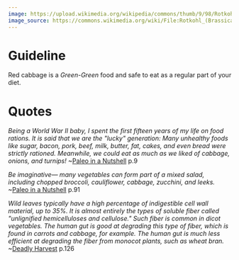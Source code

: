 ```yaml
---
image: https://upload.wikimedia.org/wikipedia/commons/thumb/9/98/Rotkohl_%28Brassica_oleracea_convar%29.JPG/1024px-Rotkohl_%28Brassica_oleracea_convar%29.JPG
image_source: https://commons.wikimedia.org/wiki/File:Rotkohl_(Brassica_oleracea_convar).JPG
---
```

# Guideline

Red cabbage is a *Green-Green* food and safe to eat as a regular part of your diet.

# Quotes

*Being a World War II baby, I spent the first fifteen years of my life on food rations. It is said that we are the "lucky" generation: Many unhealthy foods like sugar, bacon, pork, beef, milk, butter, fat, cakes, and even bread were strictly rationed. Meanwhile, we could eat as much as we liked of cabbage, onions, and turnips!* ~[Paleo in a Nutshell](/about.html) p.9

*Be imaginative— many vegetables can form part of a mixed salad, including chopped broccoli, cauliflower, cabbage, zucchini, and leeks.* ~[Paleo in a Nutshell](/about.html) p.91

*Wild leaves typically have a high percentage of indigestible cell wall material, up to 35%. It is almost entirely the types of soluble fiber called "unlignified hemicelluloses and cellulose." Such fiber is common in dicot vegetables. The human gut is good at degrading this type of fiber, which is found in carrots and cabbage, for example. The human gut is much less efficient at degrading the fiber from monocot plants, such as wheat bran.* ~[Deadly Harvest](/about.html) p.126
